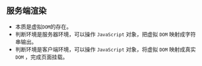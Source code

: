 ## 服务端渲染
* 本质是虚拟`DOM`的存在。
* 判断环境是服务器环境，可以操作 `JavaScript` 对象，把虚拟 `DOM` 映射成字符串输出。
* 判断环境是客户端环境，可以操作 `JavaScript` 对象，将虚拟 `DOM` 映射成真实 `DOM` ，完成页面挂载。
